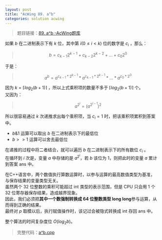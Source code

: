 ```yaml
---
layout: post
title: "AcWing 89. a^b"
categories: solution acwing
---
```


> 题目链接：[89. a^b -AcWing题库](https://www.acwing.com/problem/content/91/)  

如果 $b$ 在二进制表示下有 $k$ 位，其中第 $i(0\le i<k)$ 位的数字是 $c_i$ ，那么：
> $$b=c_{k-1}2^{k-1}+c_{k-2}2^{k-2}+…+c_{0}2^{0}$$

于是：
> $${a^b}=a^{c_{k-1}*2^{k-1}}*a^{c_{k-1}*2^{k-1}}*…*a^{c_0*2^0}$$

因为 $k=\lceil{log_2(b+1)}\rceil$ ，所以上式乘积项的数量不多于 $\lceil{log_2(b+1)}\rceil$ 个。  
又因为：
> $$a^{2^i}=(a^{2^{i-1}})^2$$

所以很容易通过 $k$ 次递推求出每个乘积项，当 $c_i=1$ 时，把该乘积项累积到答案中。  
* $b\&1$ 运算可以取出 $b$ 在二进制表示下的最低位
* $b>>1$ 运算可以舍去最低位  
  
在递推的过程中将二者结合，就可以遍历 $b$ 在二进制表示下的所有数位 $c_i$ 。  
在循环到 $i$ 次是，变量 $a$ 中存储的是 $a^{2^i}$，若 $b$ 该位为 1，则把此时的变量 $a$ 累计到答案 ans 中。  

在C++语言中，两个数值执行算数运算时，以参与运算的最高数值类型为基准，与保存结果的变量类型无关。  
虽然两个 32 位整数的乘积可能超过 int 类型的表示范围，但是 CPU 只会用 1 个 32 位寄存器保存结果，造成越界现象。  
因此，我们必须把**其中一个数强制转换成 64 位整数类型 long long**参与运算，从而得到正确的结果。  
最终对 $p$ 取模以后，执行赋值操作时，该记过会被隐式转换成 int 存回 ans 中。

整个算法的时间复杂度位 $O(log_2b)$。

> 完整代码：<a href="https://gitee.com/lyccrius/oi/tree/master/www.acwing.com/problem/content/91" target="_blank">a^b.cpp</a>